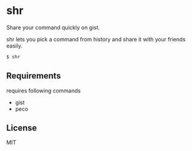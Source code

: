 # shr
Share your command quickly on gist.

shr lets you pick a command from history and share it with your friends easily.

```sh
$ shr
```

## Requirements
requires following commands

- gist
- peco

## License
MIT
